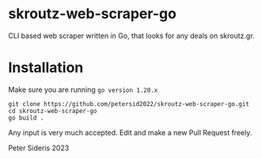 # skroutz-web-scraper-go
 CLI based web scraper written in Go, that looks for any deals on skroutz.gr.

# Installation 
Make sure you are running ```go version 1.20.x```

```
git clone https://github.com/petersid2022/skroutz-web-scraper-go.git
cd skroutz-web-scraper-go
go build .
```

Any input is very much accepted. Edit and make a new Pull Request freely. 

Peter Sideris 2023
